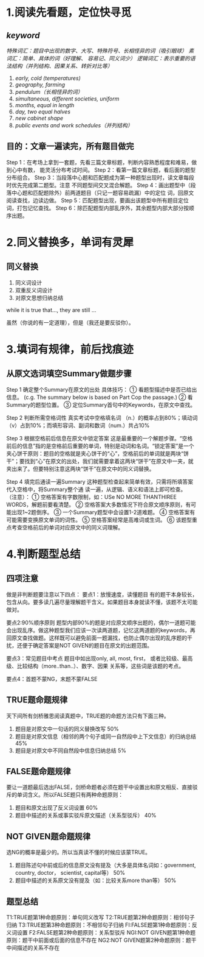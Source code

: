 # 1.阅读先看题，定位快寻觅

## *keyword*

*特殊词汇：题目中出现的数字、大写、特殊符号、长相怪异的词（吸引眼球）*
*素词汇：简单、具体的词（好理解、*
*容易记、同义词少）*
*逻辑词汇：表示重要的语法结构（并列结构、因果关系、转折对比等）*

1. *early, cold (temperatures)*
2. *geography, farming*
3. *pendulum（长相怪异的词）*
4. *simultaneous, different societies, uniform*
5. *months, equal in length*
6. *day, two equal halves*
7. *new cabinet shape*
8. *public events and work schedules（并列结构）*

##  目的：文章一遍读完，所有题目做完
Step 1：在考场上拿到一套题，先看三篇文章标题，判断内容熟悉程度和难易，做到心中有数，
能灵活分布考试时间。
Step 2：看第一篇文章标题，看后面的题型分布组合。
Step 3：当段落中心题和匹配题成为第一种题型出现时，读文章每段时优先完成第二题型。注意
不同题型间交叉混合解题。
Step 4：画出题型中（段落中心题和匹配题除外）前两道题目（只记一题容易疏漏）中的定位
词，回原文阅读查找，边读边做。
Step 5：匹配题型出现，要画出该题型中所有题目定位词，打包记忆查找。
Step 6：除匹配题型内部乱序外，其余题型内部大部分按顺序出题。

# 2.同义替换多，单词有灵犀

## 同义替换

1. 同义词设计
2. 双重反义词设计
3. 对原文思想归纳总结

while it is true that..., they are still ...

虽然（你说的有一定道理），但是（我还是要反驳你）。

# 3.填词有规律，前后找痕迹

## 从原文选词填空Summary做题步骤
Step 1 确定整个Summary在原文的出处
具体技巧：
① 看题型描述中是否已给出信息。
(c.g. The summary below is based on Part Cop
the passage.)
② 看Summary的题型位置。
③ 定位Summary首句中的Keywords，在原文中查找。

Step 2 判断所需空格词性
真实考试中空格填名词 （n.）的概率占到80%；填动词（v）占到10%；而填形容词、副词和数词（num.）共占10%

Step 3 根据空格前后信息在原文中锁定答案
这是最重要的一个解题步骤。“空格前后的信息”指的是空格前后重要的单词，特别是动词和名词。“锁定答案”是一个夹心饼干原则：题目的空格就是夹心饼干的“心”，空格前后的单词就是两块“饼干”；要找到“心”在原文的出处，我们就需要拿着这两块“饼干”在原文中一夹，就夹出来了。但要特别注意这两块“饼干”在原文中的同义词替换。

Step 4 填完后通读一遍Summary
这种题型检查起来简单有效，只需将所填答案代入空格中，将Summary整个通
读一遍，从逻辑、语义和语法上即可检查。
（注意）：
① 空格答案有字数限制，如：USe NO MORE THANTHIREE WORDS，解题前要看清楚。
② 空格答案大多数情况下符合原文顺序原则，有可能出现1~2题倒序。
③ 一个Summary题型中会设置1-2道难题。
④ 空格答案有可能需要变换原文单词的词性。
⑤ 空格答案经常是高难词或生词。
⑥ 该题型重点考查空格前后的单词对应原文中的同义词理解。

# 4.判断题型总结

## 四项注意
做是非判断题要注意以下四点：
要点1：放慢速度，读懂题目
有的题干本身较长，包含从向。要多读几遍尽量理解题干含义。如果题目本身就读不懂，该题不太可能做对。

要点2:90%顺序原则
题型内部90%的题是对应原文顺序出题的，偶尔一道题可能会出现乱序。做这种题型我们应该一次读两道题，记忆这两道题的keywords，再回原文查找做题。这样既可以避免前面一题漏找，也防止偶尔出现的乱序题的干扰，还便于确定答案是NOT GIVEN的题目在原文的出题范围。

要点3：常见题目中考点
题目中如出现only, all, most, first， 或者比较级、最高级、比较结构（more..than..）、数字、因果
关系等，这些词是该题的考点。

要点4：首题不蒙NG，末题不蒙FALSE

## TRUE题命题规律
天下间所有剑桥雅思阅读真题中，TRUE题的命题方法只有下面三种。

1. 题目是对原文中一句话的同义替换改写 50%
2. 题目是对原文信息（相邻的两个句子或同一自然段中上下文信息）的归纳总结 45%
3. 题目是对原文中不同自然段中信息归纳总结 5%

## FALSE题命题规律

要让一道题最后选出FALSE，剑桥命题者必须在题干中设置出和原文相反、直接驳斥的单词含义。所以FALSE题只有两种命题原则：

1. 题目和原文出现了反义词设置 60%
2. 题目中描述的关系或事实驳斥原文描述（关系型驳斥） 40%

## NOT GIVEN题命题规律

选NG的概率是最少的。所以当真读不懂的时候应该蒙TRUE。

1. 题目陈述句中前或后的信息原文没有提及（大多是具体名词如：government, country, doctor，
   scientist, capital等） 50%
2. 题目中描述的关系原文没有提及（如：比较关系more than等） 50%

## 题型总结

T1:TRUE题第1种命题原则：单句同义改写
T2:TRUE题第2种命题原则：相邻句子归纳
T3:TRUE题第3种命题原则：不相邻句子归纳
FI:FALSE题第1种命题原则：反义词设置
F2:FALSE题第2种命题原则：关系型驳斥
NGI:NOT GIVEN题第1种命题原则：题干中前面或后面的信息不存在
NG2:NOT GIVEN题第2种命题原则：题干中间描述的关系不存在

